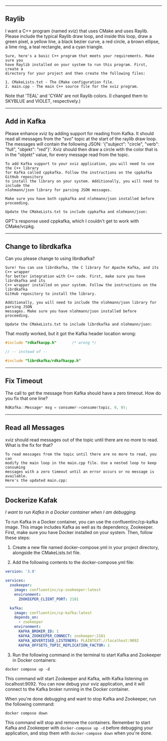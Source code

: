
-----
## Raylib

I want a C++ program (named xviz) that uses CMake and uses Raylib. Please include
the typical Raylib draw loop, and inside this loop, draw a green pixel, a yellow
line, a black bezier curve, a red circle, a brown ellipse, a lime ring, a teal
rectangle, and a cyan triangle.


```
Sure, here's a basic C++ program that meets your requirements. Make sure you
have Raylib installed on your system to run this program. First, create a
directory for your project and then create the following files:

1. CMakeLists.txt - The CMake configuration file.
2. main.cpp - The main C++ source file for the xviz program.
```

Note that 'TEAL' and 'CYAN' are not Raylib colors. (I changed them to SKYBLUE and
VIOLET, respectively.)

-----
## Add in Kafka

Please enhance xviz by adding support for reading from Kafka. It should read all
messages from the "svo" topic at the start of the raylib draw loop. The messages
will contain the following JSON: '{"subject": "circle", "verb": "full", "objekt": "red"}'.
Xviz should then draw a circle with the color that is in the "objekt" value, for
every message read from the topic.

```
To add Kafka support to your xviz application, you will need to use the C++ library
for Kafka called cppkafka. Follow the instructions on the cppkafka GitHub repository
to install the library on your system. Additionally, you will need to include the
nlohmann/json library for parsing JSON messages.

Make sure you have both cppkafka and nlohmann/json installed before proceeding.

Update the CMakeLists.txt to include cppkafka and nlohmann/json:
```

GPT's response used cppkafka, which I couldn't get to work with CMake/vcpkg.

-----
## Change to librdkafka

Can you please change to using librdkafka?

```
Sure! You can use librdkafka, the C library for Apache Kafka, and its C++ wrapper
for better integration with C++ code. First, make sure you have librdkafka and its
C++ wrapper installed on your system. Follow the instructions on the librdkafka
GitHub repository to install the library.

Additionally, you will need to include the nlohmann/json library for parsing JSON
messages. Make sure you have nlohmann/json installed before proceeding.

Update the CMakeLists.txt to include librdkafka and nlohmann/json:
```

That mostly worked, but it got the Kafka header location wrong:

```cpp
#include "rdkafkacpp.h"       /* wrong */

// -- instead of --

#include "librdkafka/rdkafkacpp.h"
```

-----
## Fix Timeout

The call to get the message from Kafka should have a zero timeout. How do you
fix that one line?

```cpp
RdKafka::Message* msg = consumer->consume(topic, 0, 0);
```

-----
## Read all Messages

xviz should read messages out of the topic until there are no more to read.
What is the fix for that?

```
To read messages from the topic until there are no more to read, you can
modify the main loop in the main.cpp file. Use a nested loop to keep consuming
messages with a zero timeout until an error occurs or no message is available.
Here's the updated main.cpp:
```

-----
## Dockerize Kafak

_I want to run Kafka in a Docker container when I am debugging._

To run Kafka in a Docker container, you can use the confluentinc/cp-kafka
image. This image includes Kafka as well as its dependency, Zookeeper. First,
make sure you have Docker installed on your system. Then, follow these steps:

1. Create a new file named docker-compose.yml in your project directory,
   alongside the CMakeLists.txt file.

2. Add the following contents to the docker-compose.yml file:

```yaml
version: '3.8'

services:
  zookeeper:
    image: confluentinc/cp-zookeeper:latest
    environment:
      ZOOKEEPER_CLIENT_PORT: 2181

  kafka:
    image: confluentinc/cp-kafka:latest
    depends_on:
      - zookeeper
    environment:
      KAFKA_BROKER_ID: 1
      KAFKA_ZOOKEEPER_CONNECT: zookeeper:2181
      KAFKA_ADVERTISED_LISTENERS: PLAINTEXT://localhost:9092
      KAFKA_OFFSETS_TOPIC_REPLICATION_FACTOR: 1
```

3. Run the following command in the terminal to start Kafka and Zookeeper in
   Docker containers:

```shell
docker compose up -d
```

This command will start Zookeeper and Kafka, with Kafka listening on localhost:9092.
You can now debug your xviz application, and it will connect to the Kafka broker
running in the Docker container.

When you're done debugging and want to stop Kafka and Zookeeper, run the following
command:

```shell
docker compose down
```

This command will stop and remove the containers. Remember to start Kafka and
Zookeeper with `docker-compose up -d` before debugging your application, and stop them
with `docker-compose down` when you're done.

